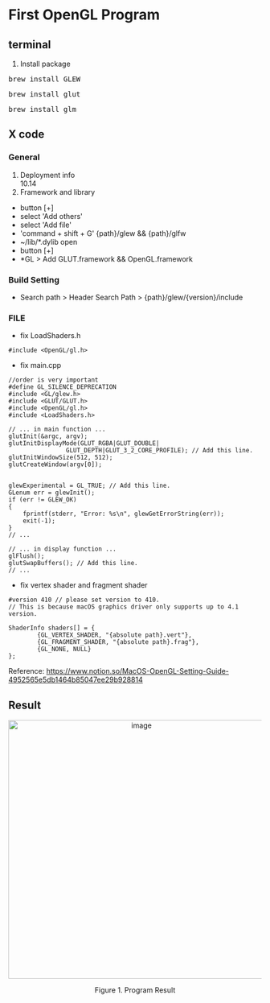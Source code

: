 # First OpenGL Program

## terminal
1. Install package
<pre>
brew install GLEW
</pre>
<pre>
brew install glut
</pre>
<pre>
brew install glm
</pre>

## X code
### General
1. Deployment info<br>
  10.14
2. Framework and library<br>
- button [+]
- select 'Add others'
- select 'Add file'
- 'command + shift + G' {path}/glew && {path}/glfw
- ~/lib/*.dylib open
- button [+]
- *GL > Add GLUT.framework && OpenGL.framework

### Build Setting
- Search path > Header Search Path > {path}/glew/{version}/include

### FILE
- fix LoadShaders.h
```
#include <OpenGL/gl.h>
```
- fix main.cpp
```
//order is very important
#define GL_SILENCE_DEPRECATION
#include <GL/glew.h>
#include <GLUT/GLUT.h>
#include <OpenGL/gl.h>
#include <LoadShaders.h>
```
```
// ... in main function ...
glutInit(&argc, argv);
glutInitDisplayMode(GLUT_RGBA|GLUT_DOUBLE|
				GLUT_DEPTH|GLUT_3_2_CORE_PROFILE); // Add this line.
glutInitWindowSize(512, 512);
glutCreateWindow(argv[0]);


glewExperimental = GL_TRUE; // Add this line.
GLenum err = glewInit();
if (err != GLEW_OK)
{
    fprintf(stderr, "Error: %s\n", glewGetErrorString(err));
    exit(-1);
}
// ...
```
```
// ... in display function ...
glFlush();
glutSwapBuffers(); // Add this line.
// ...
```
- fix vertex shader and fragment shader
```
#version 410 // please set version to 410. 
// This is because macOS graphics driver only supports up to 4.1 version.
```
```
ShaderInfo shaders[] = {
        {GL_VERTEX_SHADER, "{absolute path}.vert"},
        {GL_FRAGMENT_SHADER, "{absolute path}.frag"},
        {GL_NONE, NULL}
};
```

Reference: https://www.notion.so/MacOS-OpenGL-Setting-Guide-4952565e5db1464b85047ee29b928814


## Result

<p align="center"><img width="514" alt="image" src="https://user-images.githubusercontent.com/28642467/109499871-c87b9900-7ad8-11eb-8978-e1a120e2624a.JPG")</p>
<p align="center">Figure 1. Program Result</p>
